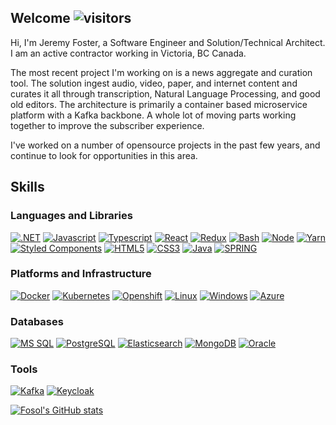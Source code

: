 ## Welcome  ![visitors](https://visitor-badge.glitch.me/badge?page_id=Fosol.fosol&left_color=green&right_color=red)

Hi, I'm Jeremy Foster, a Software Engineer and Solution/Technical Architect.  I am an active contractor working in Victoria, BC Canada.

The most recent project I'm working on is a news aggregate and curation tool.  The solution ingest audio, video, paper, and internet content and curates it all through transcription, Natural Language Processing, and good old editors.  The architecture is primarily a container based microservice platform with a Kafka backbone.  A whole lot of moving parts working together to improve the subscriber experience.

I've worked on a number of opensource projects in the past few years, and continue to look for opportunities in this area.

## Skills
### Languages and Libraries

[![.NET](https://img.shields.io/badge/.NET-0F1BF0?style=for-the-badge&logo=csharp&logoColor=white)](https://github.com/fosol)
[![Javascript](https://img.shields.io/badge/JavaScript-323330?style=for-the-badge&logo=javascript&logoColor=F7DF1E)](https://github.com/fosol)
[![Typescript](https://img.shields.io/badge/TypeScript-007ACC?style=for-the-badge&logo=typescript&logoColor=white)](https://github.com/fosol)
[![React](https://img.shields.io/badge/React-20232A?style=for-the-badge&logo=react&logoColor=61DAFB)](https://github.com/fosol)
[![Redux](https://img.shields.io/badge/Redux-593D88?style=for-the-badge&logo=redux&logoColor=white)](https://github.com/fosol)
[![Bash](https://img.shields.io/badge/Bash-ED8B00?style=for-the-badge&logo=gnubash&logoColor=white)](https://github.com/fosol)
[![Node](https://img.shields.io/badge/Node.js-43853D?style=for-the-badge&logo=node.js&logoColor=white)](https://github.com/fosol)
[![Yarn](https://img.shields.io/badge/yarn-43853D?style=for-the-badge&logo=node.js&logoColor=white)](https://github.com/fosol)
[![Styled Components](https://img.shields.io/badge/styled%20components-CC6699?style=for-the-badge&logo=sass&logoColor=white)](https://github.com/fosol)
[![HTML5](https://img.shields.io/badge/HTML5-E34F26?style=for-the-badge&logo=html5&logoColor=white)](https://github.com/fosol)
[![CSS3](https://img.shields.io/badge/CSS3-1572B6?style=for-the-badge&logo=css3&logoColor=white)](https://github.com/fosol)
[![Java](https://img.shields.io/badge/Java-ED8B00?style=for-the-badge&logo=oracle&logoColor=white)](https://github.com/fosol)
[![SPRING](https://img.shields.io/badge/Spring-6DB33F?style=for-the-badge&logo=spring&logoColor=white)](https://github.com/fosol)

### Platforms and Infrastructure

[![Docker](https://img.shields.io/badge/Docker-593D88?style=for-the-badge&logo=docker&logoColor=white)](https://github.com/bcgov/tno/wiki)
[![Kubernetes](https://img.shields.io/badge/Kubernetes-E34F26?style=for-the-badge&logo=kubernetes&logoColor=white)](https://github.com/bcgov/tno/wiki)
[![Openshift](https://img.shields.io/badge/Openshift-CC6699?style=for-the-badge&logo=redhatopenshift&logoColor=white)](https://github.com/bcgov/tno/wiki)
[![Linux](https://img.shields.io/badge/Linux-6DB33F?style=for-the-badge&logo=linux&logoColor=white)](https://github.com/bcgov/tno/wiki)
[![Windows](https://img.shields.io/badge/Windows-6DB33F?style=for-the-badge&logo=windows&logoColor=white)](https://github.com/bcgov/tno/wiki)
[![Azure](https://img.shields.io/badge/Azure-007ACC?style=for-the-badge&logo=MicrosoftAzure&logoColor=white)](https://github.com/bcgov/tno/wiki)

### Databases

[![MS SQL](https://img.shields.io/badge/MSSQL-316192?style=for-the-badge&logo=microsoftsqlserver&logoColor=white)](https://github.com/fosol)
[![PostgreSQL](https://img.shields.io/badge/PostgreSQL-316192?style=for-the-badge&logo=postgresql&logoColor=white)](https://github.com/fosol)
[![Elasticsearch](https://img.shields.io/badge/Elasticsearch-4EA94B?style=for-the-badge&logo=elastic&logoColor=white)](https://github.com/fosol)
[![MongoDB](https://img.shields.io/badge/MongoDB-4EA94B?style=for-the-badge&logo=mongodb&logoColor=white)](https://github.com/fosol)
[![Oracle](https://img.shields.io/badge/Oracle-4EA94B?style=for-the-badge&logo=oracle&logoColor=white)](https://github.com/fosol)

### Tools

[![Kafka](https://img.shields.io/badge/Apache%20Kafka-20232A?style=for-the-badge&logo=apachekafka&logoColor=white)](https://github.com/fosol)
[![Keycloak](https://img.shields.io/badge/Keycloak-593D88?style=for-the-badge&logo=keycloak&logoColor=white)](https://github.com/fosol)

[![Fosol's GitHub stats](https://github-readme-stats.vercel.app/api?username=Fosol&count_private=true&show_icons=true)](https://github.com/Fosol/github-readme-stats)

